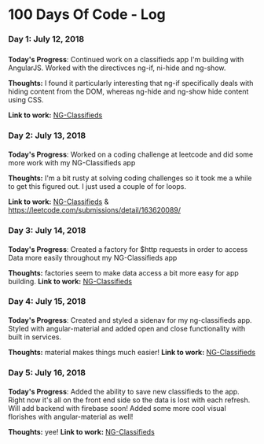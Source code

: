 # 100 Days Of Code - Log

### Day 1: July 12, 2018 
##### 

**Today's Progress**: Continued work on a classifieds app I'm building with AngularJS. Worked with the directivces ng-if, ni-hide and ng-show. 

**Thoughts:** I found it particularly interesting that ng-if specifically deals with hiding content from the DOM, whereas ng-hide and ng-show hide content using CSS. 

**Link to work:** [NG-Classifieds](https://github.com/chupacabreh/ng-classifieds)


### Day 2: July 13, 2018 
####
**Today's Progress**: Worked on a coding challenge at leetcode and did some more work with my NG-Classifieds app

**Thoughts:** I'm a bit rusty at solving coding challenges so it took me a while to get this figured out. I just used a couple of for loops. 

**Link to work:** [NG-Classifieds](https://github.com/chupacabreh/ng-classifieds) & https://leetcode.com/submissions/detail/163620089/


### Day 3: July 14, 2018 
####
**Today's Progress**: Created a factory for $http requests in order to access Data more easily throughout my NG-Classifieds app

**Thoughts:** factories seem to make data access a bit more easy for app building. 
**Link to work:** [NG-Classifieds](https://github.com/chupacabreh/ng-classifieds) 


### Day 4: July 15, 2018 
####
**Today's Progress**: Created and styled a sidenav for my ng-classifieds app. Styled with angular-material and added open and close functionality with built in services. 

**Thoughts:** material makes things much easier! 
**Link to work:** [NG-Classifieds](https://github.com/chupacabreh/ng-classifieds) 

### Day 5: July 16, 2018 
####
**Today's Progress**: Added the ability to save new classifieds to the app. Right now it's all on the front end side so the data is lost with each refresh. Will add backend with firebase soon! Added some more cool visual florishes with angular-material as well!

**Thoughts:** yee!
**Link to work:** [NG-Classifieds](https://github.com/chupacabreh/ng-classifieds) 
